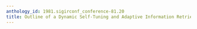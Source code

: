 ```yaml
---
anthology_id: 1981.sigirconf_conference-81.20
title: Outline of a Dynamic Self-Tuning and Adaptive Information Retrieval System
---
```

